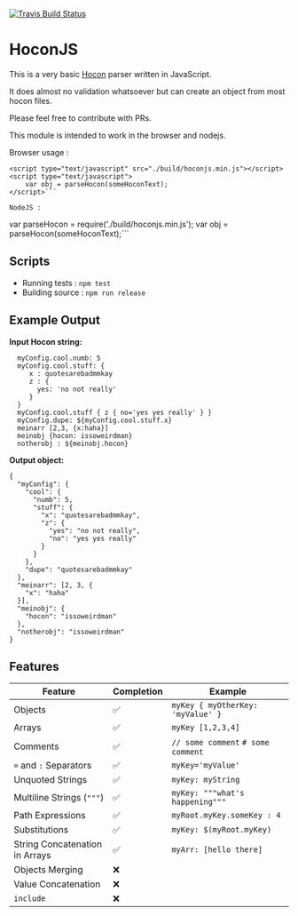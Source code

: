 [![Travis Build Status](https://travis-ci.org/yellowblood/hocon-js.svg?branch=master)](https://travis-ci.org/yellowblood/hocon-js)

# HoconJS

This is a very basic [Hocon](https://github.com/typesafehub/config/blob/master/HOCON.md) parser written in JavaScript.

It does almost no validation whatsoever but can create an object from most hocon files.

Please feel free to contribute with PRs.

This module is intended to work in the browser and nodejs.    

Browser usage :  
```
<script type="text/javascript" src="./build/hoconjs.min.js"></script>
<script type="text/javascript">
    var obj = parseHocon(someHoconText);
</script>```

NodeJS :  
```
var parseHocon = require('./build/hoconjs.min.js');
var obj = parseHocon(someHoconText);```

## Scripts  
* Running tests : `npm test`  
* Building source : `npm run release`

## Example Output

**Input Hocon string:**

```
  myConfig.cool.numb: 5
  myConfig.cool.stuff: {
     x : quotesarebadmmkay
     z : {
       yes: 'no not really'
     }
  }
  myConfig.cool.stuff { z { no='yes yes really' } }
  myConfig.dupe: ${myConfig.cool.stuff.x}
  meinarr [2,3, {x:haha}]
  meinobj {hocon: issoweirdman}
  notherobj : ${meinobj.hocon}
```

**Output object:**
```
{
  "myConfig": {
    "cool": {
      "numb": 5,
      "stuff": {
        "x": "quotesarebadmmkay",
        "z": {
          "yes": "no not really",
          "no": "yes yes really"
        }
      }
    },
    "dupe": "quotesarebadmmkay"
  },
  "meinarr": [2, 3, {
    "x": "haha"
  }],
  "meinobj": {
    "hocon": "issoweirdman"
  },
  "notherobj": "issoweirdman"
}
```

## Features

| Feature | Completion  | Example
|---------|-------------|--------|
| Objects | :white_check_mark: | `myKey { myOtherKey: 'myValue' }`
| Arrays | :white_check_mark: | `myKey [1,2,3,4]`
| Comments | :white_check_mark: | `// some comment` `# some comment`
| `=` and `:` Separators | :white_check_mark: | `myKey='myValue'`
| Unquoted Strings | :white_check_mark: | `myKey: myString`
| Multiline Strings (`"""`) |  :white_check_mark: | `myKey: """what's happening"""`
| Path Expressions |  :white_check_mark: | `myRoot.myKey.someKey : 4`
| Substitutions |  :white_check_mark: | `myKey: $(myRoot.myKey)`
| String Concatenation in Arrays | :white_check_mark: | `myArr: [hello there]` |
| Objects Merging | :x: | |
| Value Concatenation | :x: | |
| `include` | :x: | | |
